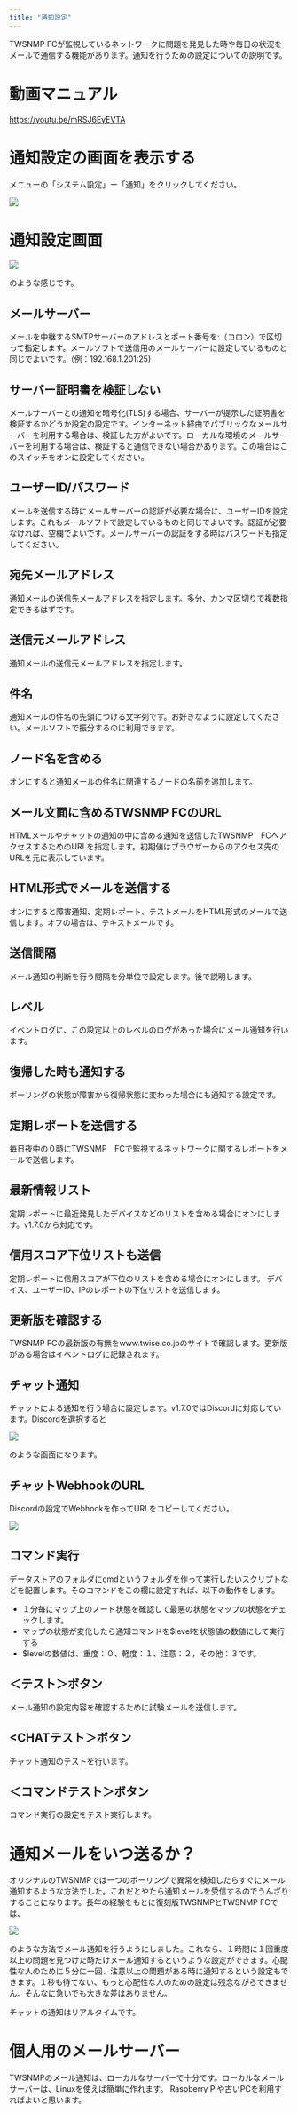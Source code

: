 ```yaml
---
title: "通知設定"
---
```


TWSNMP FCが監視しているネットワークに問題を発見した時や毎日の状況をメールで通信する機能があります。通知を行うための設定についての説明です。

# 動画マニュアル

https://youtu.be/mRSJ6EyEVTA

# 通知設定の画面を表示する
メニューの「システム設定」ー「通知」をクリックしてください。

![](/images/books/twsnmpfc-manual/picture_pc_cb8da9fba9e87079afa178efd4463519.png)

# 通知設定画面

![](/images/books/twsnmpfc-manual/2022-12-22_06-17-14.png)

のような感じです。

## メールサーバー
メールを中継するSMTPサーバーのアドレスとポート番号を:（コロン）で区切って指定します。メールソフトで送信用のメールサーバーに設定しているものと同じでよいです。（例：192.168.1.201:25)

## サーバー証明書を検証しない
メールサーバーとの通知を暗号化(TLS)する場合、サーバーが提示した証明書を検証するかどうか設定の設定です。インターネット経由でパブリックなメールサーバーを利用する場合は、検証した方がよいです。ローカルな環境のメールサーバーを利用する場合は、検証すると通信できない場合があります。この場合はこのスイッチをオンに設定してください。

## ユーザーID/パスワード
メールを送信する時にメールサーバーの認証が必要な場合に、ユーザーIDを設定します。これもメールソフトで設定しているものと同じでよいです。認証が必要なければ、空欄でよいです。メールサーバーの認証をする時はパスワードも指定してください。

## 宛先メールアドレス
通知メールの送信先メールアドレスを指定します。多分、カンマ区切りで複数指定できるはずです。

## 送信元メールアドレス
通知メールの送信元メールアドレスを指定します。

## 件名
通知メールの件名の先頭につける文字列です。お好きなように設定してください。メールソフトで振分するのに利用できます。

## ノード名を含める
オンにすると通知メールの件名に関連するノードの名前を追加します。

## メール文面に含めるTWSNMP FCのURL
HTMLメールやチャットの通知の中に含める通知を送信したTWSNMP　FCへアクセスするためのURLを指定します。初期値はブラウザーからのアクセス先のURLを元に表示しています。

## HTML形式でメールを送信する
オンにすると障害通知、定期レポート、テストメールをHTML形式のメールで送信します。オフの場合は、テキストメールです。

## 送信間隔
メール通知の判断を行う間隔を分単位で設定します。後で説明します。

## レベル
イベントログに、この設定以上のレベルのログがあった場合にメール通知を行います。

## 復帰した時も通知する
ポーリングの状態が障害から復帰状態に変わった場合にも通知する設定です。

## 定期レポートを送信する
毎日夜中の０時にTWSNMP　FCで監視するネットワークに関するレポートをメールで送信します。

## 最新情報リスト
定期レポートに最近発見したデバイスなどのリストを含める場合にオンにします。v1.7.0から対応です。

## 信用スコア下位リストも送信
定期レポートに信用スコアが下位のリストを含める場合にオンにします。
デバイス、ユーザーID、IPのレポートの下位リストを送信します。

## 更新版を確認する
TWSNMP FCの最新版の有無をwww.twise.co.jpのサイトで確認します。更新版がある場合はイベントログに記録されます。

## チャット通知
チャットによる通知を行う場合に設定します。v1.7.0ではDiscordに対応しています。Discordを選択すると

![](/images/books/twsnmpfc-manual/1641182183343-r3GI7621fh.png)

のような画面になります。

## チャットWebhookのURL
Discordの設定でWebhookを作ってURLをコピーしてください。

![](/images/books/twsnmpfc-manual/1641182406506-HJWOBWutXh.png)

## コマンド実行
データストアのフォルダにcmdというフォルダを作って実行したいスクリプトなどを配置します。そのコマンドをこの欄に設定すれば、以下の動作をします。

- １分毎にマップ上のノード状態を確認して最悪の状態をマップの状態をチェックします。
- マップの状態が変化したら通知コマンドを$levelを状態値の数値にして実行する
- $levelの数値は、重度：０、軽度：１、注意：２，その他：３です。

## ＜テスト＞ボタン
メール通知の設定内容を確認するために試験メールを送信します。

## <CHATテスト＞ボタン
チャット通知のテストを行います。

## ＜コマンドテスト＞ボタン
コマンド実行の設定をテスト実行します。

# 通知メールをいつ送るか？
オリジナルのTWSNMPでは一つのポーリングで異常を検知したらすぐにメール通知するような方法でした。これだとやたら通知メールを受信するのでうんざりすることになります。長年の経験をもとに復刻版TWSNMPとTWSNMP FCでは、

![](/images/books/twsnmpfc-manual/picture_pc_b665b143e1a7f3109e14f940720ded89.png)

のような方法でメール通知を行うようにしました。これなら、１時間に１回重度以上の問題を見つけた時だけメール通知するというような設定ができます。心配性な人のために５分に一回、注意以上の問題がある時に通知するという設定もできます。１秒も待てない、もっと心配性な人のための設定は残念ながらできません。そんなに急いでも大きな差はありません。

チャットの通知はリアルタイムです。


# 個人用のメールサーバー
TWSNMPのメール通知は、ローカルなサーバーで十分です。ローカルなメールサーバーは、Linuxを使えば簡単に作れます。
Raspberry Piや古いPCを利用すればよいと思います。


